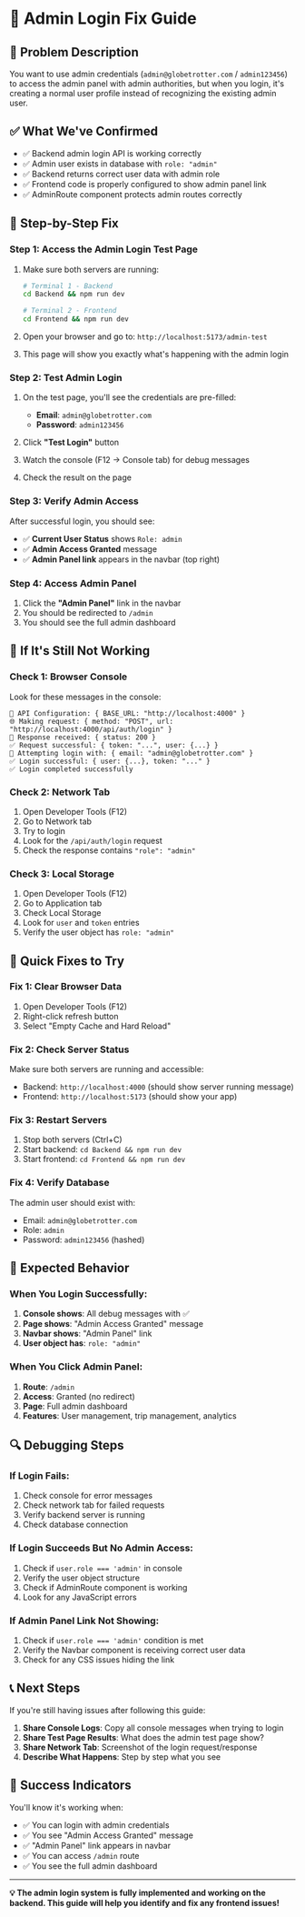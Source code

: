 # 🔐 Admin Login Fix Guide

## 🚨 Problem Description
You want to use admin credentials (`admin@globetrotter.com` / `admin123456`) to access the admin panel with admin authorities, but when you login, it's creating a normal user profile instead of recognizing the existing admin user.

## ✅ What We've Confirmed
- ✅ Backend admin login API is working correctly
- ✅ Admin user exists in database with `role: "admin"`
- ✅ Backend returns correct user data with admin role
- ✅ Frontend code is properly configured to show admin panel link
- ✅ AdminRoute component protects admin routes correctly

## 🔧 Step-by-Step Fix

### Step 1: Access the Admin Login Test Page
1. Make sure both servers are running:
   ```bash
   # Terminal 1 - Backend
   cd Backend && npm run dev
   
   # Terminal 2 - Frontend  
   cd Frontend && npm run dev
   ```

2. Open your browser and go to: `http://localhost:5173/admin-test`

3. This page will show you exactly what's happening with the admin login

### Step 2: Test Admin Login
1. On the test page, you'll see the credentials are pre-filled:
   - **Email**: `admin@globetrotter.com`
   - **Password**: `admin123456`

2. Click **"Test Login"** button

3. Watch the console (F12 → Console tab) for debug messages

4. Check the result on the page

### Step 3: Verify Admin Access
After successful login, you should see:
- ✅ **Current User Status** shows `Role: admin`
- ✅ **Admin Access Granted** message
- ✅ **Admin Panel link** appears in the navbar (top right)

### Step 4: Access Admin Panel
1. Click the **"Admin Panel"** link in the navbar
2. You should be redirected to `/admin`
3. You should see the full admin dashboard

## 🐛 If It's Still Not Working

### Check 1: Browser Console
Look for these messages in the console:
```
🔧 API Configuration: { BASE_URL: "http://localhost:4000" }
🌐 Making request: { method: "POST", url: "http://localhost:4000/api/auth/login" }
📡 Response received: { status: 200 }
✅ Request successful: { token: "...", user: {...} }
🔐 Attempting login with: { email: "admin@globetrotter.com" }
✅ Login successful: { user: {...}, token: "..." }
✅ Login completed successfully
```

### Check 2: Network Tab
1. Open Developer Tools (F12)
2. Go to Network tab
3. Try to login
4. Look for the `/api/auth/login` request
5. Check the response contains `"role": "admin"`

### Check 3: Local Storage
1. Open Developer Tools (F12)
2. Go to Application tab
3. Check Local Storage
4. Look for `user` and `token` entries
5. Verify the user object has `role: "admin"`

## 🚀 Quick Fixes to Try

### Fix 1: Clear Browser Data
1. Open Developer Tools (F12)
2. Right-click refresh button
3. Select "Empty Cache and Hard Reload"

### Fix 2: Check Server Status
Make sure both servers are running and accessible:
- Backend: `http://localhost:4000` (should show server running message)
- Frontend: `http://localhost:5173` (should show your app)

### Fix 3: Restart Servers
1. Stop both servers (Ctrl+C)
2. Start backend: `cd Backend && npm run dev`
3. Start frontend: `cd Frontend && npm run dev`

### Fix 4: Verify Database
The admin user should exist with:
- Email: `admin@globetrotter.com`
- Role: `admin`
- Password: `admin123456` (hashed)

## 🎯 Expected Behavior

### When You Login Successfully:
1. **Console shows**: All debug messages with ✅
2. **Page shows**: "Admin Access Granted" message
3. **Navbar shows**: "Admin Panel" link
4. **User object has**: `role: "admin"`

### When You Click Admin Panel:
1. **Route**: `/admin`
2. **Access**: Granted (no redirect)
3. **Page**: Full admin dashboard
4. **Features**: User management, trip management, analytics

## 🔍 Debugging Steps

### If Login Fails:
1. Check console for error messages
2. Check network tab for failed requests
3. Verify backend server is running
4. Check database connection

### If Login Succeeds But No Admin Access:
1. Check if `user.role === 'admin'` in console
2. Verify the user object structure
3. Check if AdminRoute component is working
4. Look for any JavaScript errors

### If Admin Panel Link Not Showing:
1. Check if `user.role === 'admin'` condition is met
2. Verify the Navbar component is receiving correct user data
3. Check for any CSS issues hiding the link

## 📞 Next Steps

If you're still having issues after following this guide:

1. **Share Console Logs**: Copy all console messages when trying to login
2. **Share Test Page Results**: What does the admin test page show?
3. **Share Network Tab**: Screenshot of the login request/response
4. **Describe What Happens**: Step by step what you see

## 🎉 Success Indicators

You'll know it's working when:
- ✅ You can login with admin credentials
- ✅ You see "Admin Access Granted" message
- ✅ "Admin Panel" link appears in navbar
- ✅ You can access `/admin` route
- ✅ You see the full admin dashboard

---

**💡 The admin login system is fully implemented and working on the backend. This guide will help you identify and fix any frontend issues!**
